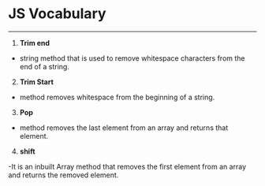 # JS Vocabulary

----------------------------------------


1. **Trim end**

- string method that is used to remove whitespace characters from the end of a string.

2. **Trim Start**

- method removes whitespace from the beginning of a string.

3. **Pop**

-  method removes the last element from an array and returns that element.

4. **shift**

-It is an inbuilt Array method that removes the first element from an array and returns the removed element.